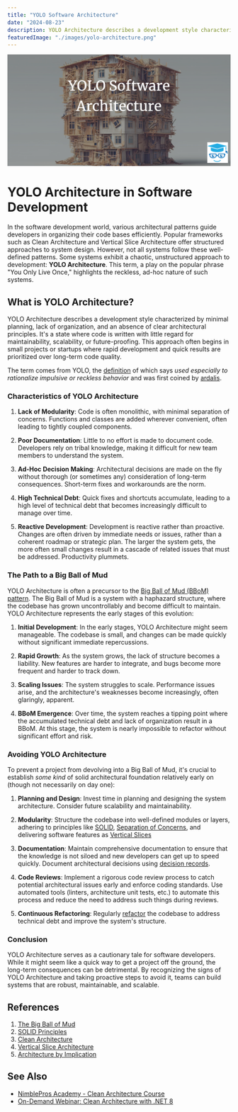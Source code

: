 ```yaml
---
title: "YOLO Software Architecture"
date: "2024-08-23"
description: YOLO Architecture describes a development style characterized by minimal planning, lack of organization, and an absence of clear architectural principles.
featuredImage: "./images/yolo-architecture.png"
---
```


![YOLO Architecture](images/yolo-architecture.png)

# YOLO Architecture in Software Development

In the software development world, various architectural patterns guide developers in organizing their code bases efficiently. Popular frameworks such as Clean Architecture and Vertical Slice Architecture offer structured approaches to system design. However, not all systems follow these well-defined patterns. Some systems exhibit a chaotic, unstructured approach to development: **YOLO Architecture**. This term, a play on the popular phrase "You Only Live Once," highlights the reckless, ad-hoc nature of such systems.

## What is YOLO Architecture?

YOLO Architecture describes a development style characterized by minimal planning, lack of organization, and an absence of clear architectural principles. It's a state where code is written with little regard for maintainability, scalability, or future-proofing. This approach often begins in small projects or startups where rapid development and quick results are prioritized over long-term code quality.

The term comes from YOLO, the [definition](https://www.dictionary.com/browse/yolo) of which says *used especially to rationalize impulsive or reckless behavior* and was first coined by [ardalis](https://ardalis.com).

### Characteristics of YOLO Architecture

1. **Lack of Modularity**: Code is often monolithic, with minimal separation of concerns. Functions and classes are added wherever convenient, often leading to tightly coupled components.

2. **Poor Documentation**: Little to no effort is made to document code. Developers rely on tribal knowledge, making it difficult for new team members to understand the system.

3. **Ad-Hoc Decision Making**: Architectural decisions are made on the fly without thorough (or sometimes any) consideration of long-term consequences. Short-term fixes and workarounds are the norm.

4. **High Technical Debt**: Quick fixes and shortcuts accumulate, leading to a high level of technical debt that becomes increasingly difficult to manage over time.

5. **Reactive Development**: Development is reactive rather than proactive. Changes are often driven by immediate needs or issues, rather than a coherent roadmap or strategic plan. The larger the system gets, the more often small changes result in a cascade of related issues that must be addressed. Productivity plummets.

### The Path to a Big Ball of Mud

YOLO Architecture is often a precursor to the [Big Ball of Mud (BBoM) pattern](../antipatterns/big-ball-of-mud). The Big Ball of Mud is a system with a haphazard structure, where the codebase has grown uncontrollably and become difficult to maintain. YOLO Architecture represents the early stages of this evolution:

1. **Initial Development**: In the early stages, YOLO Architecture might seem manageable. The codebase is small, and changes can be made quickly without significant immediate repercussions.

2. **Rapid Growth**: As the system grows, the lack of structure becomes a liability. New features are harder to integrate, and bugs become more frequent and harder to track down.

3. **Scaling Issues**: The system struggles to scale. Performance issues arise, and the architecture's weaknesses become increasingly, often glaringly, apparent.

4. **BBoM Emergence**: Over time, the system reaches a tipping point where the accumulated technical debt and lack of organization result in a BBoM. At this stage, the system is nearly impossible to refactor without significant effort and risk.

### Avoiding YOLO Architecture

To prevent a project from devolving into a Big Ball of Mud, it's crucial to establish *some kind* of solid architectural foundation relatively early on (though not necessarily on day one):

1. **Planning and Design**: Invest time in planning and designing the system architecture. Consider future scalability and maintainability.

2. **Modularity**: Structure the codebase into well-defined modules or layers, adhering to principles like [SOLID](/principles/solid), [Separation of Concerns](/principles/separation-of-concerns), and delivering software features as [Vertical Slices](/practices/vertical-slices)

3. **Documentation**: Maintain comprehensive documentation to ensure that the knowledge is not siloed and new developers can get up to speed quickly. Document architectural decisions using [decision records](https://ardalis.com/getting-started-with-architecture-decision-records/).

4. **Code Reviews**: Implement a rigorous code review process to catch potential architectural issues early and enforce coding standards. Use automated tools (linters, architecture unit tests, etc.) to automate this process and reduce the need to address such things during reviews.

5. **Continuous Refactoring**: Regularly [refactor](../practices/refactoring) the codebase to address technical debt and improve the system's structure.

### Conclusion

YOLO Architecture serves as a cautionary tale for software developers. While it might seem like a quick way to get a project off the ground, the long-term consequences can be detrimental. By recognizing the signs of YOLO Architecture and taking proactive steps to avoid it, teams can build systems that are robust, maintainable, and scalable.

## References

1. [The Big Ball of Mud](/antipatterns/big-ball-of-mud)
2. [SOLID Principles](/principles/solid)
3. [Clean Architecture](https://ardalis.com/clean-architecture-asp-net-core/)
4. [Vertical Slice Architecture](https://jimmybogard.com/vertical-slice-architecture/)
5. [Architecture by Implication](/antipatterns/architecture-by-implication)


## See Also

- [NimblePros Academy - Clean Architecture Course](https://bit.ly/3WQ8Cvq)
- [On-Demand Webinar: Clean Architecture with .NET 8](https://mailchi.mp/nimblepros/clean-architecture-dotnet-8-recording)